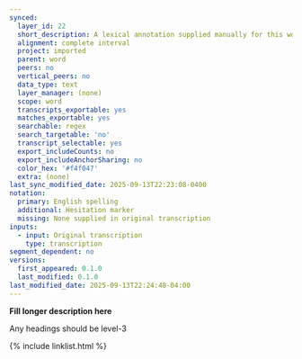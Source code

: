 ```yaml
---
synced:
  layer_id: 22
  short_description: A lexical annotation supplied manually for this word
  alignment: complete interval
  project: imported
  parent: word
  peers: no
  vertical_peers: no
  data_type: text
  layer_manager: (none)
  scope: word
  transcripts_exportable: yes
  matches_exportable: yes
  searchable: regex
  search_targetable: 'no'
  transcript_selectable: yes
  export_includeCounts: no
  export_includeAnchorSharing: no
  color_hex: '#f4f047'
  extra: (none)
last_sync_modified_date: 2025-09-13T22:23:08-0400
notation:
  primary: English spelling
  additional: Hesitation marker
  missing: None supplied in original transcription
inputs:
  - input: Original transcription
    type: transcription
segment_dependent: no
versions:
  first_appeared: 0.1.0
  last_modified: 0.1.0
last_modified_date: 2025-09-13T22:24:48-04:00
---
```


**Fill longer description here**

Any headings should be level-3


{% include linklist.html %}
